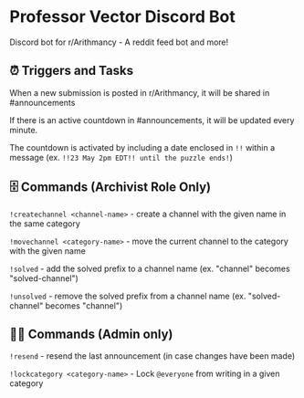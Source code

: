 # Professor Vector Discord Bot

Discord bot for r/Arithmancy - A reddit feed bot and more!

## ⏰ Triggers and Tasks

When a new submission is posted in r/Arithmancy, it will be shared in #announcements

If there is an active countdown in #announcements, it will be updated every minute.

The countdown is activated by including a date enclosed in `!!` within a message (ex. `!!23 May 2pm EDT!! until the puzzle ends!`)

## 🗄️ Commands (Archivist Role Only)

`!createchannel <channel-name>` - create a channel with the given name in the same category

`!movechannel <category-name>` - move the current channel to the category with the given name

`!solved` - add the solved prefix to a channel name (ex. "channel" becomes "solved-channel")

`!unsolved` - remove the solved prefix from a channel name (ex. "solved-channel" becomes "channel")

## 🧑‍💼 Commands (Admin only)

`!resend` - resend the last announcement (in case changes have been made)

`!lockcategory <category-name>` - Lock `@everyone` from writing in a given category

